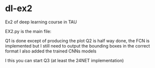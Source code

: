 # dl-ex2

Ex2 of deep learning course in TAU

EX2.py is the main file:

Q1 is done except of producing the plot
Q2 is half way done, the FCN is implemented but I still need to output the bounding boxes in the correct format
I also added the trained CNNs models

I this you can start Q3 (at least the 24NET implementation)
